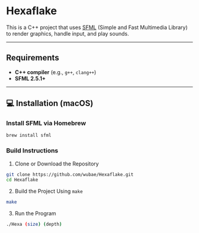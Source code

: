 # Hexaflake

This is a C++ project that uses [SFML](https://www.sfml-dev.org/) (Simple and Fast Multimedia Library) to render graphics, handle input, and play sounds.

---

## Requirements

- **C++ compiler** (e.g., `g++`, `clang++`)
- **SFML 2.5.1+**

---

## 💻 Installation (macOS)

### Install SFML via Homebrew
```bash
brew install sfml
```

### Build Instructions
1. Clone or Download the Repository
```bash
git clone https://github.com/wubae/Hexaflake.git
cd Hexaflake
```

2. Build the Project Using `make`
```bash
make
```

3. Run the Program
```bash
./Hexa (size) (depth)

